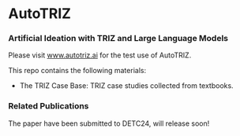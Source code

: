 # AutoTRIZ

### Artificial Ideation with TRIZ and Large Language Models

Please visit www.autotriz.ai for the test use of AutoTRIZ.

This repo contains the following materials:
- The TRIZ Case Base: TRIZ case studies collected from textbooks.

### Related Publications
The paper have been submitted to DETC24, will release soon!
